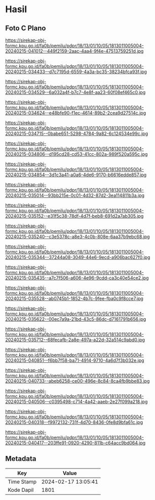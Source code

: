 # Hasil

## Foto C Plano

https://sirekap-obj-formc.kpu.go.id/fa0b/pemilu/pdpr/18/13/01/10/05/1813011005004-20240215-041012--449f2159-2aac-4aa4-9f4e-47513759251d.jpg

https://sirekap-obj-formc.kpu.go.id/fa0b/pemilu/pdpr/18/13/01/10/05/1813011005004-20240215-034433--d7c7195d-6559-4a3a-bc35-38234bfca93f.jpg

https://sirekap-obj-formc.kpu.go.id/fa0b/pemilu/pdpr/18/13/01/10/05/1813011005004-20240215-034529--6a032a4f-b7c7-4e8f-aa23-60f08ef465c0.jpg

https://sirekap-obj-formc.kpu.go.id/fa0b/pemilu/pdpr/18/13/01/10/05/1813011005004-20240215-034624--e48bfe90-f1ec-4614-89b2-2cea9d27514c.jpg

https://sirekap-obj-formc.kpu.go.id/fa0b/pemilu/pdpr/18/13/01/10/05/1813011005004-20240215-034715--0babe651-5298-4784-9a82-6c124534e99c.jpg

https://sirekap-obj-formc.kpu.go.id/fa0b/pemilu/pdpr/18/13/01/10/05/1813011005004-20240215-034806--d195cd28-cd53-41cc-802a-989f520a595c.jpg

https://sirekap-obj-formc.kpu.go.id/fa0b/pemilu/pdpr/18/13/01/10/05/1813011005004-20240215-034854--3d1c3a41-a0a6-4de6-9170-b6616edde857.jpg

https://sirekap-obj-formc.kpu.go.id/fa0b/pemilu/pdpr/18/13/01/10/05/1813011005004-20240215-035014--93bb215e-0c01-4d32-87d2-3ea114811b3a.jpg

https://sirekap-obj-formc.kpu.go.id/fa0b/pemilu/pdpr/18/13/01/10/05/1813011005004-20240215-035152--e31f5c38-78df-4d7f-beb8-691d2a7ab305.jpg

https://sirekap-obj-formc.kpu.go.id/fa0b/pemilu/pdpr/18/13/01/10/05/1813011005004-20240215-035240--c3e5378c-a8e3-4c0b-808e-6aa37b9ebc68.jpg

https://sirekap-obj-formc.kpu.go.id/fa0b/pemilu/pdpr/18/13/01/10/05/1813011005004-20240215-035344--37244a08-3049-44e6-9ecd-a906bac627f0.jpg

https://sirekap-obj-formc.kpu.go.id/fa0b/pemilu/pdpr/18/13/01/10/05/1813011005004-20240215-035435--a7c7f506-a606-4e96-9cdd-ca3c40e54ce2.jpg

https://sirekap-obj-formc.kpu.go.id/fa0b/pemilu/pdpr/18/13/01/10/05/1813011005004-20240215-035528--ab0745b1-1852-4b7c-9fee-fba0c9f8cce7.jpg

https://sirekap-obj-formc.kpu.go.id/fa0b/pemilu/pdpr/18/13/01/10/05/1813011005004-20240215-035622--00ec7a9a-21bd-43c5-86dc-d7161791b656.jpg

https://sirekap-obj-formc.kpu.go.id/fa0b/pemilu/pdpr/18/13/01/10/05/1813011005004-20240215-035712--68fecafb-2a8e-497a-a22d-32a514c9abd0.jpg

https://sirekap-obj-formc.kpu.go.id/fa0b/pemilu/pdpr/18/13/01/10/05/1813011005004-20240215-040851--f6bb7f58-ba71-4914-9710-4a6d7f3b032e.jpg

https://sirekap-obj-formc.kpu.go.id/fa0b/pemilu/pdpr/18/13/01/10/05/1813011005004-20240215-040733--abeb6258-ce00-496e-8c84-8ca4fb9bbe83.jpg

https://sirekap-obj-formc.kpu.go.id/fa0b/pemilu/pdpr/18/13/01/10/05/1813011005004-20240215-040506--c0395498-c714-4a42-aaeb-2e27f099a218.jpg

https://sirekap-obj-formc.kpu.go.id/fa0b/pemilu/pdpr/18/13/01/10/05/1813011005004-20240215-040318--f9972132-731f-4d70-8436-0fe8d9bfa61c.jpg

https://sirekap-obj-formc.kpu.go.id/fa0b/pemilu/pdpr/18/13/01/10/05/1813011005004-20240215-040417--203ffe91-0920-4290-811b-c64acc9bd064.jpg


## Metadata

| Key        | Value               |
| ---------- | ------------------- |
| Time Stamp | 2024-02-17 13:05:41 |
| Kode Dapil | 1801                |




